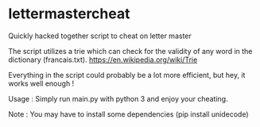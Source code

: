 # lettermastercheat
Quickly hacked together script to cheat on letter master

The script utilizes a trie which can check for the validity of any word in the dictionary (francais.txt). https://en.wikipedia.org/wiki/Trie

Everything in the script could probably be a lot more efficient, but hey, it works well enough !

Usage :
    Simply run main.py with python 3 and enjoy your cheating.

Note : You may have to install some dependencies (pip install unidecode)